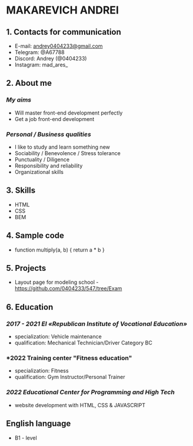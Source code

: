 # **MAKAREVICH  ANDREI**

## **1.  Contacts for communication**

   * E-mail: andrey0404233@gmail.com
   * Telegram: @A67788
   * Discord: Andrey (@0404233)
   * Instagram: mad_ares_

## **2. About me**

   ### *My aims*
   * Will master front-end development perfectly
   * Get a job front-end development

   ### *Personal / Business qualities*
   * I like to study and learn something new
   * Sociability / Benevolence / Stress tolerance
   * Punctuality / Diligence
   * Responsibility and reliability
   * Organizational skills


## **3. Skills**

   * HTML
   * CSS
   * BEM

## **4. Sample code**

   * function multiply(a, b) {
       return a * b
     }

## **5. Projects**

   * Layout page for modeling school - https://github.com/0404233/547/tree/Exam

## **6. Education**

   ### *2017 - 2021	EI «Republican Institute of Vocational Education»*
   * specialization: Vehicle maintenance
   * qualification: Mechanical Technician/Driver Category BC

   ### *2022 Training center "Fitness education"
   * specialization: Fitness
   * qualification: Gym Instructor/Personal Trainer

   ### *2022 Educational Center for Programming and High Tech*
   * website development with HTML, CSS & JAVASCRIPT

## **English language**
   * B1 - level
